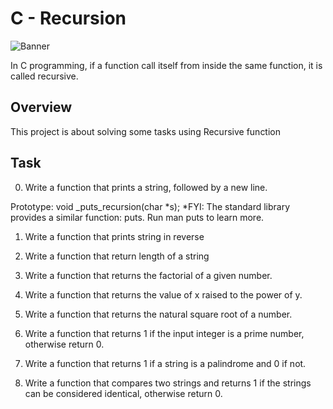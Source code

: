 # C - Recursion
![Banner](https://cdn.programiz.com/sites/tutorial2program/files/c-recursion_0.jpg)

In C programming, if a function call itself from inside the same function, it is called recursive.

## Overview
This project is about solving some tasks using Recursive function

## Task

0. Write a function that prints a string, followed by a new line.

Prototype: void _puts_recursion(char *s);
*FYI: The standard library provides a similar function: puts. Run man puts to learn more.

1. Write a function that prints string in reverse

2. Write a function that return length of a string

3. Write a function that returns the factorial of a given number.

4. Write a function that returns the value of x raised to the power of y.

5. Write a function that returns the natural square root of a number.

6. Write a function that returns 1 if the input integer is a prime number, otherwise return 0.

7. Write a function that returns 1 if a string is a palindrome and 0 if not.

8. Write a function that compares two strings and returns 1 if the strings can be considered identical, otherwise return 0.
